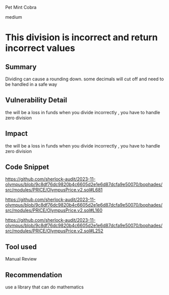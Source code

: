 Pet Mint Cobra

medium

# This division is incorrect and return incorrect values

## Summary

Dividing can cause a rounding down.
some decimals will cut off and need to be handled in a safe way

## Vulnerability Detail

the will be a loss in funds when you divide incorrectly , you have to handle zero division

## Impact
the will be a loss in funds when you divide incorrectly , you have to handle zero division

## Code Snippet

https://github.com/sherlock-audit/2023-11-olympus/blob/9c8df76dc9820b4c6605d2e1e6d87dcfa9e50070/bophades/src/modules/PRICE/OlympusPrice.v2.sol#L681

https://github.com/sherlock-audit/2023-11-olympus/blob/9c8df76dc9820b4c6605d2e1e6d87dcfa9e50070/bophades/src/modules/PRICE/OlympusPrice.v2.sol#L160

https://github.com/sherlock-audit/2023-11-olympus/blob/9c8df76dc9820b4c6605d2e1e6d87dcfa9e50070/bophades/src/modules/PRICE/OlympusPrice.v2.sol#L252

## Tool used

Manual Review

## Recommendation
use a library that can do mathematics